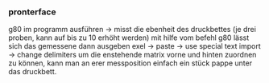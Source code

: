 ### pronterface 
g80 im programm ausführen -> misst die ebenheit des druckbettes (je drei proben, kann auf bis zu 10 erhöht werden)
mit hilfe vom befehl g80 lässt sich das gemessene dann ausgeben
exel -> paste -> use special text import -> change delimiters
um die enstehende matrix vorne und hinten zuordnen zu können, kann man an erer messposition einfach ein stück pappe unter das druckbett. 

